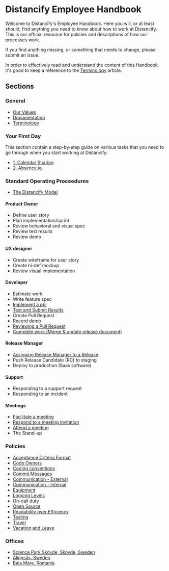 # Distancify Employee Handbook

Welcome to Distancify's Employee Handbook. Here you will, or at least should, find anything you need to know about how to work at Distancify. This is our official resource for policies and descriptions of how our processes work.

If you find anything missing, or something that needs to change, please submit an issue.

In order to effectively read and understand the content of this Handbook, it's good to keep a reference to the [Terminology](general/terminology.md) article.

## Sections

### General

* [Our Values](general/our-values.md)
* [Documentation](general/documentation.md)
* [Terminology](general/terminology.md)

### Your First Day

This section contain a step-by-step guide on various tasks that you need to go through when you start working at Distancify.

* [1. Calendar Sharing](first-day/1-calendar-sharing.md)
* [2. Absence.io](first-day/2-absence-io.md)

### Standard Operating Proceedures

* [The Distancify Model](sop/the-distancify-model.md)

#### Product Owner

* Define user story
* Plan implementation/sprint
* Review behavioral and visual spec
* Review test results
* Review demo

#### UX designer

* Create wireframe for user story
* Create hi-def mockup
* Review visual implementation

#### Developer

* Estimate work
* Write feature spec
* [Implement a pbi](sop/developer/implement-a-pbi.md)
* [Test and Submit Results](sop/developer/test-and-submit-results.md)
* Create Pull Request
* Record demo
* [Reviewing a Pull Request](sop/developer/reviewing-a-pull-request.md)
* [Complete work (Merge & update release document)](sop/developer/complete-work.md)

#### Release Manager

* [Assigning Release Manager to a Release](sop/release-manager/assigning-release-manager-to-a-release.md)
* Push Release Candidate (RC) to staging
* Deploy to production (Saas software)

#### Support

* Responding to a support request
* Responding to an incident

#### Meetings

* [Facilitate a meeting](sop/meetings/facilitate-a-meeting.md)
* [Respond to a meeting invitation](sop/meetings/respond-to-a-meeting-invitation.md)
* [Attend a meeting](sop/meetings/attend-a-meeting.md)
* The Stand-up

### Policies

* [Acceptance Criteria Format](policies/acceptance-criteria-format.md)
* [Code Owners](policies/code-owners.md)
* [Coding conventions](policies/coding-conventions.md)
* [Commit Messages](policies/commit-messages.md)
* [Communication - External](policies/external-communication.md)
* [Communication - Internal](policies/internal-communication.md)
* [Equipment](policies/equipment.md)
* [Logging Levels](policies/logging-levels.md)
* On-call duty
* [Open Source](policies/open-source.md)
* [Readability over Efficiency](policies/readability-over-efficiency.md)
* [Testing](policies/testing.md)
* [Travel](policies/travel.md)
* [Vacation and Leave](policies/calendar-vacation-and-leave.md)

### Offices

* [Science Park Skövde, Skövde, Sweden](offices/skovde.md)
* [Alingsås, Sweden](offices/alingsas.md)
* [Baia Mare, Romania](offices/baiamare.md)
